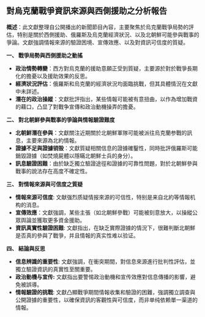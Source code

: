 ## 對烏克蘭戰爭資訊來源與西側援助之分析報告

**概述**：此文獻整理自公開播出的新聞節目內容，主要聚焦於烏克蘭戰爭局勢的評估，特别是關於西側援助、俄羅斯及烏克蘭經濟狀況、以及北朝鮮可能參與戰事的爭論。文獻強調情報來源的驗證困境、宣傳效應、以及對資訊可信度的質疑。

**一、 戰爭局勢與西側援助之動搖**

*   **政治情勢轉變**：西方對烏克蘭的援助意願正受到質疑，主要源於對於戰爭長期化的擔憂以及援助效果的反思。
*   **經濟狀況評估**：俄羅斯和烏克蘭的經濟狀況均面臨挑戰，但其具體情況在文獻中未詳述。
*   **潛在的政治操縱**：文獻批評指出，某些情報可能被有意扭曲，以作為增加戰資的藉口，凸显了對戰争宣傳和政治動機操弄的擔憂。

**二、 對北朝鮮參與戰事的爭論與情報驗證難度**

*   **北朝鮮潛在參與**：文獻關注近期關於北朝鮮軍隊可能被派往烏克蘭参戰的訊息，主要來源為北約情報。
*   **證據不足與證據销毁**：文獻質疑相關信息的證據確鑿性，同時批評俄羅斯可能銷毀證據（如焚燒屍體以隱瞞北朝鮮士兵的身分）。
*   **訊息驗證困難**：由於缺乏獨立驗證途徑和證據的可靠性問題，對於北朝鮮參與戰事的說法存在高度不確定性。

**三、 對情報來源與可信度之質疑**

*   **情報來源可信度**: 文献强烈质疑情报來源的可信性，特别是来自北約等情報机构的消息。
*   **宣傳效應**：文獻強調，某些主張（如北朝鮮參戰）可能被刻意放大，以操縱公眾舆論並獲取更多資金援助。
*   **資訊真實性驗證困難**: 文獻指出，在缺乏實際證據的情況下，很難判斷北朝鮮是否真的參與了戰爭，并且情報的真实性难以验证。

**四、 結論與反思**

*   **信息辨識的重要性**: 文獻強調，在衝突期間，對信息來源進行批判性評估，並獨立驗證資訊的真實性至關重要。
*   **政治動機与宣传:** 文獻指出要警惕政治動機和宣传效應對信息傳播的影響，避免被誤導。
*   **情報驗證的挑戰**: 文獻凸顯戰爭期間情報收集和驗證的困難，強調獨立調查與公開證據的重要性，以確保資訊的客觀性與可信度，而非单纯依赖單一渠道的情報。